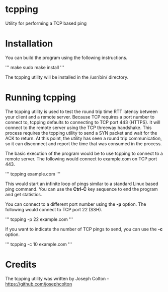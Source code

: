 # tcpping
Utility for performing a TCP based ping

# Installation
You can build the program using the following instructions.

'''
make
sudo make install
'''

The tcpping utility will be installed in the /usr/bin/ directory.

# Running tcpping
The tcpping utility is used to test the round trip time RTT latency between your client and a remote server.  Because TCP requires a port number to connect to, tcpping defaults to connecting to TCP port 443 (HTTPS).  It will connect to the remote server using the TCP threeway handshake.  This process requires the tcpping utility to send a SYN packet and wait for the ACK to return.  At this point, the utility has seen a round trip communication, so it can disconnect and report the time that was consumed in the process.

The basic execution of the program would be to use tcpping to connect to a remote server.  The following would connect to example.com on TCP port 443.

'''
tcpping example.com
'''

This would start an infinite loop of pings similar to a standard Linux based ping command.  You can use the **Ctrl-C** key sequence to end the program and get statistics.

You can connect to a different port number using the **-p** option.  The following would connect to TCP port 22 (SSH).

'''
tcpping -p 22 example.com
'''

If you want to indicate the number of TCP pings to send, you can use the **-c** option.

'''
tcpping -c 10 example.com
'''

# Credits
The tcpping utility was written by Joseph Colton - https://github.com/josephcolton
